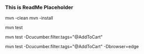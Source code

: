 ### This is ReadMe Placeholder
mvn -clean
mvn -install

mvn test

mvn test -Dcucumber.filter.tags="@AddToCart"

mvn test -Dcucumber.filter.tags="@AddToCart" -Dbrowser=edge